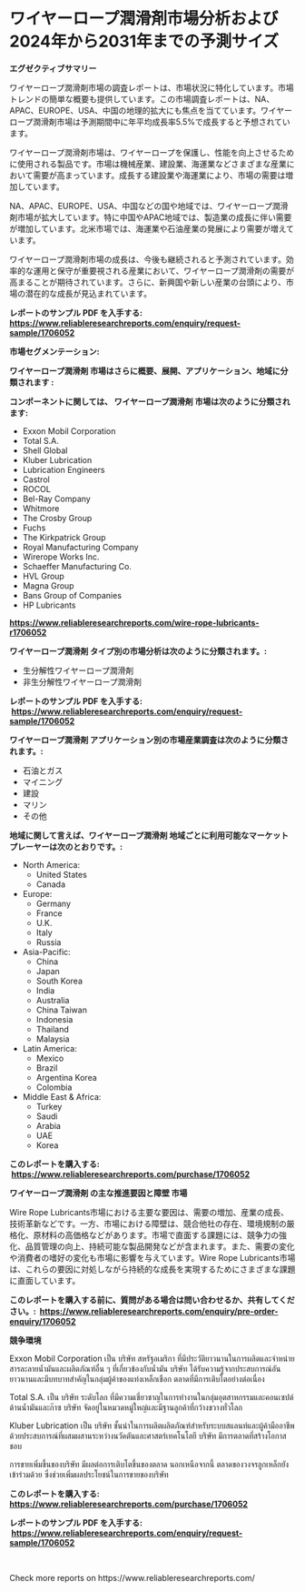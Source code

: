 <p><h1>ワイヤーロープ潤滑剤市場分析および2024年から2031年までの予測サイズ</h1></p><p><strong>エグゼクティブサマリー</strong></p>
<p><p>ワイヤーロープ潤滑剤市場の調査レポートは、市場状況に特化しています。市場トレンドの簡単な概要も提供しています。この市場調査レポートは、NA、APAC、EUROPE、USA、中国の地理的拡大にも焦点を当てています。ワイヤーロープ潤滑剤市場は予測期間中に年平均成長率5.5%で成長すると予想されています。</p><p>ワイヤーロープ潤滑剤市場は、ワイヤーロープを保護し、性能を向上させるために使用される製品です。市場は機械産業、建設業、海運業などさまざまな産業において需要が高まっています。成長する建設業や海運業により、市場の需要は増加しています。</p><p>NA、APAC、EUROPE、USA、中国などの国や地域では、ワイヤーロープ潤滑剤市場が拡大しています。特に中国やAPAC地域では、製造業の成長に伴い需要が増加しています。北米市場では、海運業や石油産業の発展により需要が増えています。</p><p>ワイヤーロープ潤滑剤市場の成長は、今後も継続されると予測されています。効率的な運用と保守が重要視される産業において、ワイヤーロープ潤滑剤の需要が高まることが期待されています。さらに、新興国や新しい産業の台頭により、市場の潜在的な成長が見込まれています。</p></p>
<p><strong>レポートのサンプル PDF を入手する: <a href="https://www.reliableresearchreports.com/enquiry/request-sample/1706052">https://www.reliableresearchreports.com/enquiry/request-sample/1706052</a></strong></p>
<p><strong>市場セグメンテーション:</strong></p>
<p><strong> ワイヤーロープ潤滑剤 市場はさらに概要、展開、アプリケーション、地域に分類されます :</strong></p>
<p><strong>コンポーネントに関しては、 ワイヤーロープ潤滑剤 市場は次のように分類されます: &nbsp;</strong></p>
<p><ul><li>Exxon Mobil Corporation</li><li>Total S.A.</li><li>Shell Global</li><li>Kluber Lubrication</li><li>Lubrication Engineers</li><li>Castrol</li><li>ROCOL</li><li>Bel-Ray Company</li><li>Whitmore</li><li>The Crosby Group</li><li>Fuchs</li><li>The Kirkpatrick Group</li><li>Royal Manufacturing Company</li><li>Wirerope Works Inc.</li><li>Schaeffer Manufacturing Co.</li><li>HVL Group</li><li>Magna Group</li><li>Bans Group of Companies</li><li>HP Lubricants</li></ul></p>
<p><strong><a href="https://www.reliableresearchreports.com/wire-rope-lubricants-r1706052">https://www.reliableresearchreports.com/wire-rope-lubricants-r1706052</a></strong></p>
<p><strong> ワイヤーロープ潤滑剤 タイプ別の市場分析は次のように分類されます。:</strong></p>
<p><ul><li>生分解性ワイヤーロープ潤滑剤</li><li>非生分解性ワイヤーロープ潤滑剤</li></ul></p>
<p><strong>レポートのサンプル PDF を入手する: &nbsp;<a href="https://www.reliableresearchreports.com/enquiry/request-sample/1706052">https://www.reliableresearchreports.com/enquiry/request-sample/1706052</a></strong></p>
<p><strong> ワイヤーロープ潤滑剤 アプリケーション別の市場産業調査は次のように分類されます。:</strong></p>
<p><ul><li>石油とガス</li><li>マイニング</li><li>建設</li><li>マリン</li><li>その他</li></ul></p>
<p><strong>地域に関して言えば、ワイヤーロープ潤滑剤 地域ごとに利用可能なマーケットプレーヤーは次のとおりです。:</strong></p>
<p><ul>
    <li>
        North America:
        <ul>
            <li>United States</li>
            <li>Canada</li>
        </ul>
    </li>
    <li>
        Europe:
        <ul>
            <li>Germany</li>
            <li>France</li>
            <li>U.K.</li>
            <li>Italy</li>
            <li>Russia</li>
        </ul>
    </li>
    <li>
        Asia-Pacific:
        <ul>
            <li>China</li>
            <li>Japan</li>
            <li>South Korea</li>
            <li>India</li>
            <li>Australia</li>
            <li>China Taiwan</li>
            <li>Indonesia</li>
            <li>Thailand</li>
            <li>Malaysia</li>
        </ul>
    </li>
    <li>
        Latin America:
        <ul>
            <li>Mexico</li>
            <li>Brazil</li>
            <li>Argentina Korea</li>
            <li>Colombia</li>
        </ul>
    </li>
    <li>
        Middle East & Africa:
        <ul>
            <li>Turkey</li>
            <li>Saudi</li>
            <li>Arabia</li>
            <li>UAE</li>
            <li>Korea</li>
        </ul>
    </li>
    </ul></p>
<p><strong>このレポートを購入する: &nbsp;<a href="https://www.reliableresearchreports.com/purchase/1706052">https://www.reliableresearchreports.com/purchase/1706052</a></strong></p>
<p><strong>ワイヤーロープ潤滑剤 の主な推進要因と障壁 市場</strong></p>
<p><p>Wire Rope Lubricants市場における主要な要因は、需要の増加、産業の成長、技術革新などです。一方、市場における障壁は、競合他社の存在、環境規制の厳格化、原材料の高価格などがあります。市場で直面する課題には、競争力の強化、品質管理の向上、持続可能な製品開発などが含まれます。また、需要の変化や消費者の嗜好の変化も市場に影響を与えています。Wire Rope Lubricants市場は、これらの要因に対処しながら持続的な成長を実現するためにさまざまな課題に直面しています。</p></p>
<p><strong>このレポートを購入する前に、質問がある場合は問い合わせるか、共有してください。:&nbsp; <a href="https://www.reliableresearchreports.com/enquiry/pre-order-enquiry/1706052">https://www.reliableresearchreports.com/enquiry/pre-order-enquiry/1706052</a></strong></p>
<p><strong>競争環境</strong></p>
<p><p>Exxon Mobil Corporation เป็น บริษัท สหรัฐอเมริกา ที่มีประวัติยาวนานในการผลิตและจำหน่ายสารละลายน้ำมันและผลิตภัณฑ์อื่น ๆ ที่เกี่ยวข้องกับน้ำมัน บริษัท ได้รับความรู้จากประสบการณ์อันยาวนานและมีบทบาทสำคัญในกลุ่มผู้ค้าของแท่งเหล็กเชือก ตลาดที่มีการเติบโตอย่างต่อเนื่อง</p><p>Total S.A. เป็น บริษัท ระดับโลก ที่มีความเชี่ยวชาญในการทำงานในกลุ่มอุตสาหกรรมและคอนเซปต์ด้านน้ำมันและก๊าซ บริษัท จัดอยู่ในหมวดหมู่ใหญ่และมีฐานลูกค้าที่กว้างขวางทั่วโลก</p><p>Kluber Lubrication เป็น บริษัท ชั้นนำในการผลิตผลิตภัณฑ์สำหรับระบบสแลนท์และผู้ค้ามืออาชีพ ด้วยประสบการณ์ที่ผสมผสานระหว่างนวัคตันและศาสตร์เทคโนโลยี บริษัท มีการตลาดที่สร้างโอกาสชอบ</p><p>การขายเพิ่มขึ้นของบริษัท มีผลต่อการเติบโตขึ้นของตลาด นอกเหนือจากนี้ ตลาดของวงจรลูกเหล็กยังเข้าร่วมด้วย ซึ่งช่วยเพิ่มผลประโยชน์ในการขายของบริษัท</p></p>
<p><strong>このレポートを購入する: &nbsp; <a href="https://www.reliableresearchreports.com/purchase/1706052">https://www.reliableresearchreports.com/purchase/1706052</a></strong></p>
<p><strong>レポートのサンプル PDF を入手する: &nbsp;<a href="https://www.reliableresearchreports.com/enquiry/request-sample/1706052">https://www.reliableresearchreports.com/enquiry/request-sample/1706052</a></strong><strong></strong></p>
<p>&nbsp;</p>
<p>Check more reports on https://www.reliableresearchreports.com/</p>